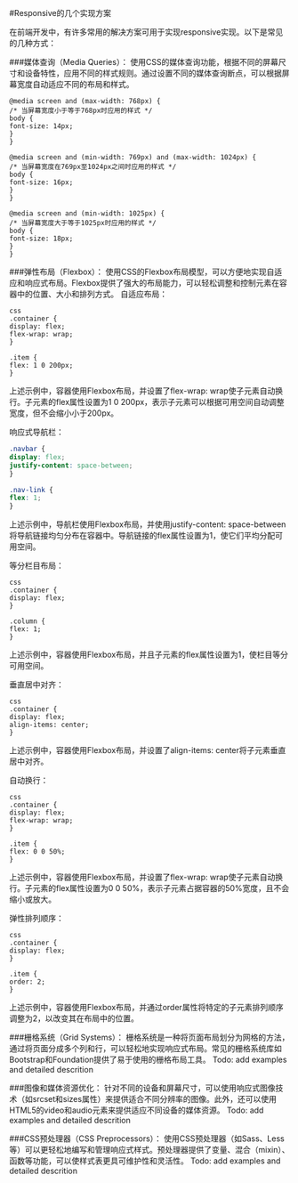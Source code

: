 #Responsive的几个实现方案

在前端开发中，有许多常用的解决方案可用于实现responsive实现。以下是常见的几种方式：

###媒体查询（Media Queries）：
使用CSS的媒体查询功能，根据不同的屏幕尺寸和设备特性，应用不同的样式规则。通过设置不同的媒体查询断点，可以根据屏幕宽度自动适应不同的布局和样式。

```
@media screen and (max-width: 768px) {
/* 当屏幕宽度小于等于768px时应用的样式 */
body {
font-size: 14px;
}
}

@media screen and (min-width: 769px) and (max-width: 1024px) {
/* 当屏幕宽度在769px至1024px之间时应用的样式 */
body {
font-size: 16px;
}
}

@media screen and (min-width: 1025px) {
/* 当屏幕宽度大于等于1025px时应用的样式 */
body {
font-size: 18px;
}
}
```

###弹性布局（Flexbox）：
使用CSS的Flexbox布局模型，可以方便地实现自适应和响应式布局。Flexbox提供了强大的布局能力，可以轻松调整和控制元素在容器中的位置、大小和排列方式。
自适应布局：
```
css
.container {
display: flex;
flex-wrap: wrap;
}

.item {
flex: 1 0 200px;
}
```
上述示例中，容器使用Flexbox布局，并设置了flex-wrap: wrap使子元素自动换行。子元素的flex属性设置为1 0 200px，表示子元素可以根据可用空间自动调整宽度，但不会缩小小于200px。

响应式导航栏：

```css
.navbar {
display: flex;
justify-content: space-between;
}

.nav-link {
flex: 1;
}
```
上述示例中，导航栏使用Flexbox布局，并使用justify-content: space-between将导航链接均匀分布在容器中。导航链接的flex属性设置为1，使它们平均分配可用空间。

等分栏目布局：

```
css
.container {
display: flex;
}

.column {
flex: 1;
}
```

上述示例中，容器使用Flexbox布局，并且子元素的flex属性设置为1，使栏目等分可用空间。

垂直居中对齐：

```
css
.container {
display: flex;
align-items: center;
}
```
上述示例中，容器使用Flexbox布局，并设置了align-items: center将子元素垂直居中对齐。

自动换行：

```
css
.container {
display: flex;
flex-wrap: wrap;
}

.item {
flex: 0 0 50%;
}
```
上述示例中，容器使用Flexbox布局，并设置了flex-wrap: wrap使子元素自动换行。子元素的flex属性设置为0 0 50%，表示子元素占据容器的50%宽度，且不会缩小或放大。

弹性排列顺序：

```
css
.container {
display: flex;
}

.item {
order: 2;
}
```
上述示例中，容器使用Flexbox布局，并通过order属性将特定的子元素排列顺序调整为2，以改变其在布局中的位置。

###栅格系统（Grid Systems）：
栅格系统是一种将页面布局划分为网格的方法，通过将页面分成多个列和行，可以轻松地实现响应式布局。常见的栅格系统库如Bootstrap和Foundation提供了易于使用的栅格布局工具。
Todo: add examples and detailed descrition

###图像和媒体资源优化：
针对不同的设备和屏幕尺寸，可以使用响应式图像技术（如srcset和sizes属性）来提供适合不同分辨率的图像。此外，还可以使用HTML5的video和audio元素来提供适应不同设备的媒体资源。
Todo: add examples and detailed descrition


###CSS预处理器（CSS Preprocessors）：
使用CSS预处理器（如Sass、Less等）可以更轻松地编写和管理响应式样式。预处理器提供了变量、混合（mixin）、函数等功能，可以使样式表更具可维护性和灵活性。
Todo: add examples and detailed descrition
